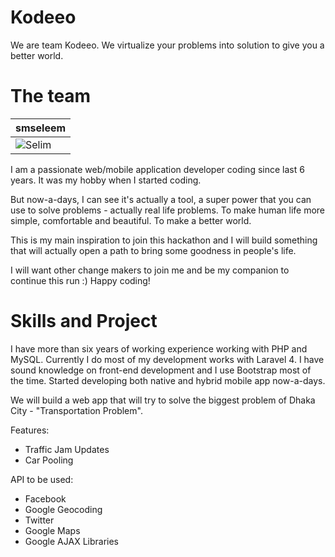 Kodeeo
================

We are team Kodeeo. We virtualize your problems into solution to give you a better world.


The team
===========================

| smseleem |
|--- |
| ![Selim](http://i0.wp.com/www.sumonselim.com/wp-content/uploads/2014/10/pp.jpg?fit=300%2C300) |

I am a passionate web/mobile application developer coding since last 6 years. It was my hobby when I started coding.

But now-a-days, I can see it's actually a tool, a super power that you can use to solve problems - actually real life problems. To make human life more simple, comfortable and beautiful. To make a better world.

This is my main inspiration to join this hackathon and I will build something that will actually open a path to bring some goodness in people's life.

I will want other change makers to join me and be my companion to continue this run :) Happy coding!


Skills and Project
=======
I have more than six years of working experience working with PHP and MySQL. Currently I do most of my development works with Laravel 4. I have sound knowledge on front-end development and I use Bootstrap most of the time. Started developing both native and hybrid mobile app now-a-days.

We will build a web app that will try to solve the biggest problem of Dhaka City - "Transportation Problem".

Features:
* Traffic Jam Updates
* Car Pooling

API to be used:
* Facebook
* Google Geocoding
* Twitter
* Google Maps
* Google AJAX Libraries
